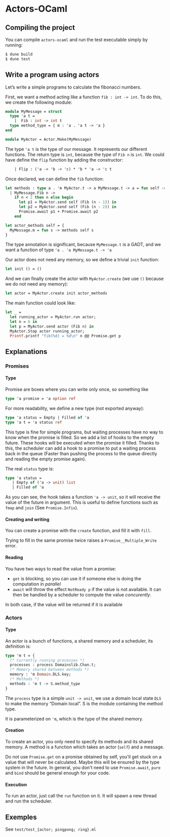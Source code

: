 # Actors-OCaml
## Compiling the project

You can compile `actors-ocaml` and run the test executable simply by running:

``` sh
$ dune build
$ dune test
```


## Write a program using actors

Let&rsquo;s write a simple programs to calculate the fibonacci numbers.

First, we want a method acting like a function `fib : int -> int`. To do this, we create the following module:

``` ocaml
module MyMessage = struct
  type 'a t =
    |  Fib : int -> int t
  type method_type = { m : 'a . 'a t -> 'a }
end

module MyActor = Actor.Make(MyMessage)
```


The type `'a t` is the type of our message. It represents our different functions. The return type is `int`, because the type of `Fib n` is `int`.
We could have define the `flip` function by adding the constructor:

``` ocaml
    | Flip : ('a -> 'b -> 'c) * 'b * 'a -> 'c t
```

Once declared, we can define the `fib` function:

``` ocaml
let methods : type a . 'm MyActor.t -> a MyMessage.t -> a = fun self -> function
  | MyMessage.Fib n ->
    if n < 2 then n else begin
      let p1 = MyActor.send self (Fib (n - 1)) in
      let p2 = MyActor.send self (Fib (n - 2)) in
      Promise.await p1 + Promise.await p2
    end

let actor_methods self = {
  MyMessage.m = fun s -> methods self s
}
```

The type annotation is significant, because `MyMessage.t` is a GADT, and we want a function of type `'a . 'a MyMessage.t -> 'a`

Our actor does not need any memory, so we define a trivial `init` function:

``` ocaml
let init () = ()
```

And we can finally create the actor with `MyActor.create` (we use `()` because we do not need any memory):

``` ocaml
let actor = MyActor.create init actor_methods
```

The main function could look like:

``` ocaml
let _ =
  let running_actor = MyActor.run actor;
  let n = 6 in
  let p = MyActor.send actor (Fib n) in
  MyActor.Stop actor running_actor;
  Printf.printf "fib(%d) = %d\n" n @@ Promise.get p
```

## Explanations
### Promises
#### Type

Promise are boxes where you can write only once, so something like

``` ocaml
type 'a promise = 'a option ref
```

For more readability, we define a new type (not exported anyway):

``` ocaml
type 'a status = Empty | Filled of 'a
type 'a t = 'a status ref
```

This type is fine for simple programs, but waiting processes have no way to know when the promise is filled.
So we add a list of hooks to the empty future. These hooks will be executed when the promise it filled.
Thanks to this, the scheduler can add a hook to a promise to put a waiting process back in the queue (Faster than pushing the process to the queue directly and reading the empty promise again).

The real `status` type is:

``` ocaml
type 'a status =
   | Empty of ('a -> unit) list
   | Filled of 'a
```

As you can see, the hook takes a function `'a -> unit`, so it will receive the value of the future in argument.
This is useful to define functions such as `fmap` and `join` (See `Promise.Infix`).

#### Creating and writing

You can create a promise with the `create` function, and fill it with `fill`.

Trying to fill in the same promise twice raises a `Promise__Multiple_Write` error.

#### Reading

You have two ways to read the value from a promise:

-   `get` is blocking, so you can use it if someone else is doing the computation in *parallel*
-   `await` will throw the effect `NotReady p` if the value is not available. It can then be handled by a scheduler to compute the value *concurently*.

In both case, if the value will be returned if it is available


### Actors
#### Type

An actor is a  bunch of functions, a shared memory and a scheduler, its definition is:

``` ocaml
type 'm t = {
  (* Currently running processes *)
  processes : process Domainslib.Chan.t;
  (* Memory shared between methods *)
  memory : 'm Domain.DLS.key;
  (* Methods *)
  methods : 'm t -> S.method_type
}
```

The `process` type is a simple `unit -> unit`, we use a domain local state `DLS` to make the memory &ldquo;Domain local&rdquo;. S is the module containing the method type.

It is parameterized on `'m`, which is the type of the shared memory.

#### Creation

To create an actor, you only need to specify its methods and its shared memory.
A method is a function which takes an actor (`self`) and a message.

Do not use `Promise.get` on a promise obtained by self, you'll get stuck on a value that will never be calculated.
Maybe this will be ensured by the type system in the future.
In general, you don't need to use `Promise.await`, `pure` and `bind` should be general enough for your code.

#### Execution

To run an actor, just call the `run` function on it.
It will spawn a new thread and run the scheduler.

## Exemples
See `test/test_{actor; pingpong; ring}.ml`
